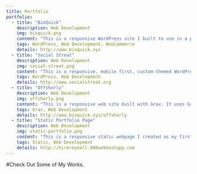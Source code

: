 ```yaml
---
title: Portfolio
portfolio:
  - title: "BioQuick"
    description: Web Development
    img: bioquick.png
    content: "This is a responsive WordPress site I built to use in a project in System Analysis and Design. It used WooCommerce, ACF and SASS technology, among others."
    tags: WordPress, Web Development, WooCommerce
    details: http://www.bioquick.xyz
  - title: "Social Streat"
    description: Web Development
    img: social-streat.png
    content: "This is a responsive, mobile first, custom-themed WordPress site that I created as an intern at Offshorly, Ltd. It uses SASS, Bootstrap, Grunt Compiler, and ACF, Ajax and Instagram Plugins."
    tags: WordPress, Web Development
    details: http://www.socialstreat.org
  - title: "Offshorly"
    description: Web Development
    img: offshorly.png
    content: "This is a responsive web site built with Grav. It uses Gantry 5, SASS, Markdown and Twig Template Engine. I created this as an intern at Offshorly, Ltd."
    tags: Grav, Web Development
    details: http://www.bioquick.xyz/offshorly
  - title: "Static Portfolio Page"
    description: Web Development
    img: static-portfolio.png
    content: "This is a responsive static webpage I created as my first portfolio. It also includes my graphics works which you can see in <a href='http://hirereynell.000webhostapp.com/#portfoliosectiondiv' target='_blank'>this bookmark</a>"
    tags: Static, Web Development
    details: http://hirereynell.000webhostapp.com
---
```

#Check Out Some of My Works.